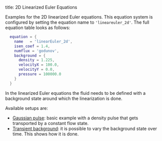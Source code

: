 title: 2D Linearized Euler Equations

Examples for the 2D linearized Euler equations.
This equation system is configured by setting the equation name
to `'lineareuler_2d'`.
The full equation table looks as follows:

```lua
  equation = {
    name   = 'linearEuler_2d',
    isen_coef = 1.4,
    numflux = 'godunov',
    background = {
      density = 1.225,
      velocityX = 100.0,
      velocityY = 0.0,
      pressure = 100000.0
    }
  }
```

In the linearized Euler equations the fluid needs to be defined with a
background state around which the linearization is done.

Available setups are:

* [Gaussian pulse](gauss_pulse): basic example with a density pulse that gets
  transported by a constant flow state.
* [Transient background](transientBackground): it is possible to vary the
  background state over time. This shows how it is done.
